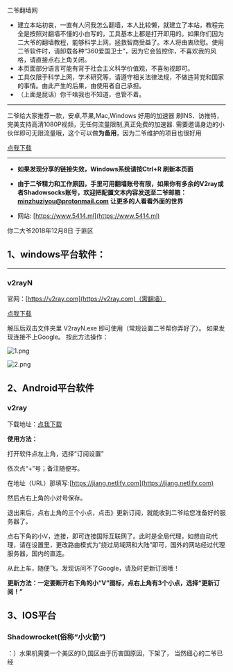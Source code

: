 二爷翻墙网


* 建立本站初衷，一直有人问我怎么翻墙，本人比较懒，就建立了本站，教程完全是按照对翻墙不懂的小白写的，工具基本上都是打开即用的。如果你们因为二大爷的翻墙教程，能够科学上网，拯救智商受益了。本人将由衷欣慰。使用二爷软件时，请卸载各种“360爱国卫士”，因为它会监控你，不喜欢我的风格，请直接点右上角关闭。
* 本页面部分语言可能有背于社会主义科学价值观，不喜匆视即可。
* 工具仅限于科学上网，学术研究等，请遵守相关法律法规，不做违背党和国家的事情。由此产生的后果，由使用者自己承担。
* （上面是屁话）你干啥我也不知道，也管不着。

------------

二爷给大家推荐一款，安卓,苹果,Mac,Windows 好用的加速器 刷INS、访推特，完美支持高清1080P视频，无任何流量限制,真正免费的加速器.
需要邀请身边的小伙伴即可无限流量哦，这个可以做**为备用**，因为二爷维护的项目也很好用


[点我下载](https://ant.antss028.com/aff/6yy8 "点我下载")

------------



*  **如果发现分享的链接失效，Windows系统请按Ctrl+R 刷新本页面**
*  **由于二爷精力和工作原因，手里可用翻墙账号有限，如果你有多余的V2ray或者Shadowsocks账号，欢迎把配置文本内容发送至二爷邮箱：[minzhuziyou@protonmail.com](minzhuziyou@protonmail.com "minzhuziyou@protonmail.com")**
**让更多的人看看外面的世界**

* 网站: [https://www.5414.ml](https://www.5414.ml)


你二大爷2018年12月8日 于匪区

## 1、windows平台软件： 

* * *

### v2rayN

 官网：[https://v2ray.com](https://v2ray.com)（需翻墙）

[点我下载](https://github.com/ugvf2009/Miles/raw/master/v2rayN-Core.7z)

解压后双击文件夹里 V2rayN.exe 即可使用（常规设置二爷帮你弄好了）。
如果发现连接不上Google。
按此方法操作：

![1.png](https://i.loli.net/2019/04/25/5cc12d036ad65.png)


![2.png](https://i.loli.net/2019/04/25/5cc12d03c15fb.png)

## 2、Android平台软件

### v2ray 


下载地址：[点我下载](https://github.com/ugvf2009/Miles/raw/master/v2ray.apk) 

**使用方法：**

打开软件点左上角，选择“订阅设置”

依次点“+”号；备注随便写。

在地址（URL）那填写:[https://jiang.netlify.com](https://jiang.netlify.com)

然后点右上角的小对号保存。

退出来后，点右上角的三个小点，点击》更新订阅，就能收到二爷给您准备好的服务器了。

点右下角的小V，连接，即可连接国际互联网了。此时是全局代理，如想自动代理，请在设置里，更改路由模式为“绕过局域网和大陆”即可，国外的网站经过代理服务器，国内的直连。

从此上车，随便飞。发现访问不了Google，请及时更新订阅哦！

**更新方法：一定要断开右下角的小“V”图标，点右上角有3个小点，选择“更新订阅！”**

##  3、IOS平台 

### Shadowrocket(俗称“小火箭”)

：）水果机需要一个美区的ID,国区由于历害国原因，下架了， 当然细心的二爷已经
